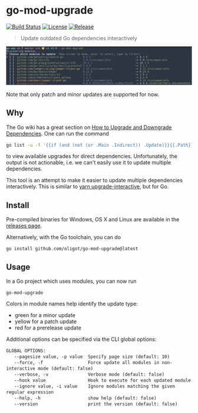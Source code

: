 # go-mod-upgrade

[![Build Status](https://travis-ci.com/oligot/go-mod-upgrade.svg?branch=master)](https://travis-ci.com/oligot/go-mod-upgrade)
[![License](https://img.shields.io/github/license/oligot/go-mod-upgrade)](/license)
[![Release](https://img.shields.io/github/v/release/oligot/go-mod-upgrade.svg)](https://github.com/oligot/go-mod-upgrade/releases/latest)

> Update outdated Go dependencies interactively 

![Screenshot](screenshot.png)

Note that only patch and minor updates are supported for now.

## Why

The Go wiki has a great section on [How to Upgrade and Downgrade Dependencies](https://go.dev/wiki/Modules#how-to-upgrade-and-downgrade-dependencies).
One can run the command
```bash
go list -u -f '{{if (and (not (or .Main .Indirect)) .Update)}}{{.Path}}: {{.Version}} -> {{.Update.Version}}{{end}}' -m all 2> /dev/null
```
to view available upgrades for direct dependencies.
Unfortunately, the output is not actionable, i.e. we can't easily use it to update multiple dependencies.

This tool is an attempt to make it easier to update multiple dependencies interactively.
This is similar to [yarn upgrade-interactive](https://legacy.yarnpkg.com/en/docs/cli/upgrade-interactive/), but for Go.

## Install

Pre-compiled binaries for Windows, OS X and Linux are available in the [releases page](https://github.com/oligot/go-mod-upgrade/releases).

Alternatively, with the Go toolchain, you can do

```
go install github.com/oligot/go-mod-upgrade@latest
```

## Usage

In a Go project which uses modules, you can now run
```
go-mod-upgrade
```

Colors in module names help identify the update type:
* green for a minor update
* yellow for a patch update
* red for a prerelease update

Additional options can be specified via the CLI global options:

``` 
GLOBAL OPTIONS:
   --pagesize value, -p value  Specify page size (default: 10)
   --force, -f                 Force update all modules in non-interactive mode (default: false)
   --verbose, -v               Verbose mode (default: false)
   --hook value                Hook to execute for each updated module
   --ignore value, -i value    Ignore modules matching the given regular expression
   --help, -h                  show help (default: false)
   --version                   print the version (default: false)
```
